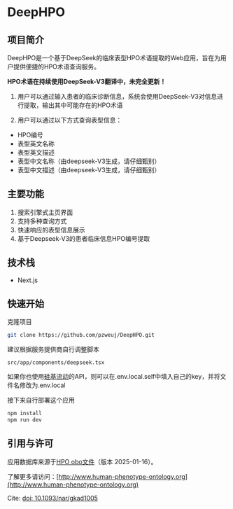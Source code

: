 # DeepHPO

## 项目简介
DeepHPO是一个基于DeepSeek的临床表型HPO术语提取的Web应用，旨在为用户提供便捷的HPO术语查询服务。

**HPO术语在持续使用DeepSeek-V3翻译中，未完全更新！**

1. 用户可以通过输入患者的临床诊断信息，系统会使用DeepSeek-V3对信息进行提取，输出其中可能存在的HPO术语

2. 用户可以通过以下方式查询表型信息：
- HPO编号
- 表型英文名称
- 表型英文描述
- 表型中文名称（由deepseek-V3生成，请仔细甄别）
- 表型中文描述（由deepseek-V3生成，请仔细甄别）

## 主要功能
1. 搜索引擎式主页界面
2. 支持多种查询方式
3. 快速响应的表型信息展示
4. 基于Deepseek-V3的患者临床信息HPO编号提取

## 技术栈
- Next.js

## 快速开始

克隆项目

```bash
git clone https://github.com/pzweuj/DeepHPO.git
```

建议根据服务提供商自行调整脚本

```
src/app/components/deepseek.tsx
```

如果你也使用[硅基流动](https://cloud.siliconflow.cn/i/mHQgxhJC)的API，则可以在.env.local.self中填入自己的key，并将文件名修改为.env.local

接下来自行部署这个应用

```bash
npm install
npm run dev
```

## 引用与许可

应用数据库来源于[HPO obo文件](http://purl.obolibrary.org/obo/hp.obo)（版本 2025-01-16）。

了解更多请访问：[http://www.human-phenotype-ontology.org](http://www.human-phenotype-ontology.org)

Cite: [doi: 10.1093/nar/gkad1005](https://pmc.ncbi.nlm.nih.gov/articles/PMC10767975/)

